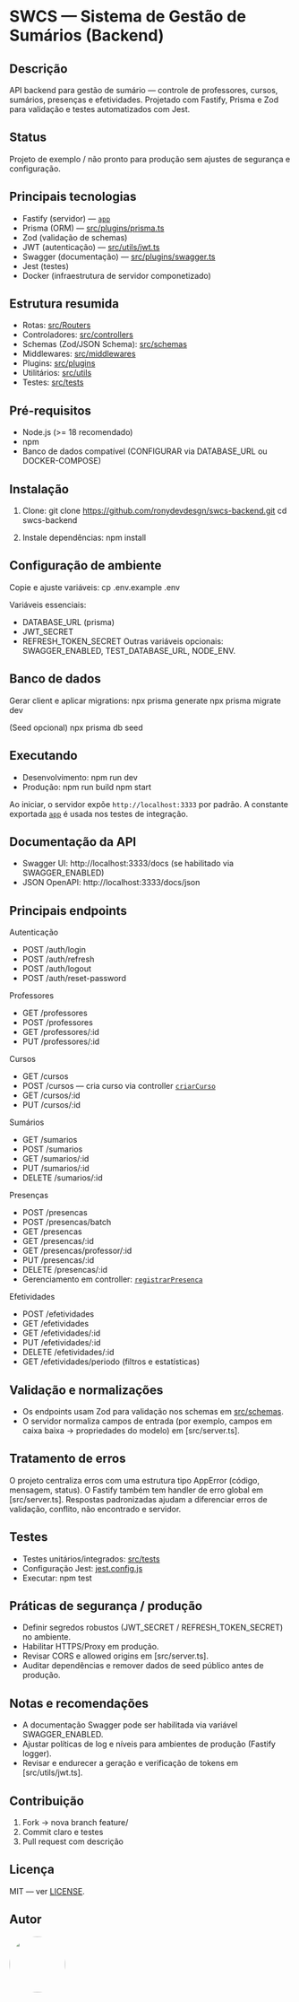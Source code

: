 # SWCS — Sistema de Gestão de Sumários  (Backend)

## Descrição

API backend para gestão de sumário — controle de professores, cursos, sumários, presenças e efetividades. Projetado com Fastify, Prisma e Zod para validação e testes automatizados com Jest.

## Status

Projeto de exemplo / não pronto para produção sem ajustes de segurança e configuração.

## Principais tecnologias

- Fastify (servidor) — [`app`](src/server.ts)
- Prisma (ORM) — [src/plugins/prisma.ts](src/plugins/prisma.ts)
- Zod (validação de schemas)
- JWT (autenticação) — [src/utils/jwt.ts](src/utils/jwt.ts)
- Swagger (documentação) — [src/plugins/swagger.ts](src/plugins/swagger.ts)
- Jest (testes)
- Docker (infraestrutura de servidor componetizado)

## Estrutura resumida

- Rotas: [src/Routers](src/Routers)
- Controladores: [src/controllers](src/controllers)
- Schemas (Zod/JSON Schema): [src/schemas](src/schemas)
- Middlewares: [src/middlewares](src/middlewares)
- Plugins: [src/plugins](src/plugins)
- Utilitários: [src/utils](src/utils)
- Testes: [src/tests](src/tests)

## Pré-requisitos

- Node.js (>= 18 recomendado)
- npm
- Banco de dados compatível (CONFIGURAR via DATABASE_URL ou DOCKER-COMPOSE)

## Instalação

1. Clone:
   git clone https://github.com/ronydevdesgn/swcs-backend.git
   cd swcs-backend

2. Instale dependências:
   npm install

## Configuração de ambiente

Copie e ajuste variáveis:
cp .env.example .env

Variáveis essenciais:

- DATABASE_URL (prisma)
- JWT_SECRET
- REFRESH_TOKEN_SECRET
  Outras variáveis opcionais: SWAGGER_ENABLED, TEST_DATABASE_URL, NODE_ENV.

## Banco de dados

Gerar client e aplicar migrations:
npx prisma generate
npx prisma migrate dev

(Seed opcional)
npx prisma db seed

## Executando

- Desenvolvimento:
  npm run dev
- Produção:
  npm run build
  npm start

Ao iniciar, o servidor expõe `http://localhost:3333` por padrão. A constante exportada [`app`](src/server.ts) é usada nos testes de integração.

## Documentação da API

- Swagger UI: http://localhost:3333/docs (se habilitado via SWAGGER_ENABLED)
- JSON OpenAPI: http://localhost:3333/docs/json

## Principais endpoints

Autenticação

- POST /auth/login
- POST /auth/refresh
- POST /auth/logout
- POST /auth/reset-password

Professores

- GET /professores
- POST /professores
- GET /professores/:id
- PUT /professores/:id

Cursos

- GET /cursos
- POST /cursos — cria curso via controller [`criarCurso`](src/controllers/cursos.controller.ts)
- GET /cursos/:id
- PUT /cursos/:id

Sumários

- GET /sumarios
- POST /sumarios
- GET /sumarios/:id
- PUT /sumarios/:id
- DELETE /sumarios/:id

Presenças

- POST /presencas
- POST /presencas/batch
- GET /presencas
- GET /presencas/:id
- GET /presencas/professor/:id
- PUT /presencas/:id
- DELETE /presencas/:id
- Gerenciamento em controller: [`registrarPresenca`](src/controllers/presencas.controller.ts)

Efetividades

- POST /efetividades
- GET /efetividades
- GET /efetividades/:id
- PUT /efetividades/:id
- DELETE /efetividades/:id
- GET /efetividades/periodo (filtros e estatísticas)

## Validação e normalizações

- Os endpoints usam Zod para validação nos schemas em [src/schemas](src/schemas).
- O servidor normaliza campos de entrada (por exemplo, campos em caixa baixa → propriedades do modelo) em [src/server.ts].

## Tratamento de erros

O projeto centraliza erros com uma estrutura tipo AppError (código, mensagem, status). O Fastify também tem handler de erro global em [src/server.ts]. Respostas padronizadas ajudam a diferenciar erros de validação, conflito, não encontrado e servidor.

## Testes

- Testes unitários/integrados: [src/tests](src/tests)
- Configuração Jest: [jest.config.js](jest.config.js)
- Executar:
  npm test

## Práticas de segurança / produção

- Definir segredos robustos (JWT_SECRET / REFRESH_TOKEN_SECRET) no ambiente.
- Habilitar HTTPS/Proxy em produção.
- Revisar CORS e allowed origins em [src/server.ts].
- Auditar dependências e remover dados de seed público antes de produção.

## Notas e recomendações

- A documentação Swagger pode ser habilitada via variável SWAGGER_ENABLED.
- Ajustar políticas de log e níveis para ambientes de produção (Fastify logger).
- Revisar e endurecer a geração e verificação de tokens em [src/utils/jwt.ts].

## Contribuição

1. Fork → nova branch feature/
2. Commit claro e testes
3. Pull request com descrição

## Licença

MIT — ver [LICENSE](LICENSE).

## Autor

<a href="https://github.com/ronydevdesgn">
 <img style="border-radius: 50%;" src="https://avatars.githubusercontent.com/u/82418215?v=4" width="100px;" alt=""/>
 </a>
